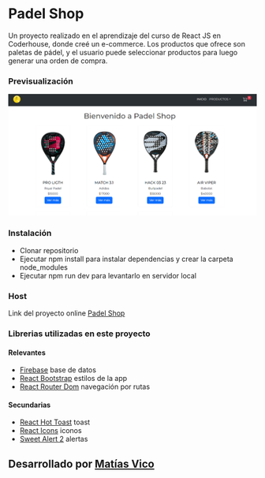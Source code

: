 # Padel Shop

Un proyecto realizado en el aprendizaje del curso de React JS en Coderhouse, donde creé un e-commerce. Los productos que ofrece son paletas de pádel, y el usuario puede seleccionar productos para luego generar una orden de compra.

### Previsualización

![image](/public/readme-img.png)

### Instalación

- Clonar repositorio
- Ejecutar npm install para instalar dependencias y crear la carpeta node_modules
- Ejecutar npm run dev para levantarlo en servidor local

### Host

Link del proyecto online [Padel Shop](https://padel-shop-three.vercel.app/)

### Librerias utilizadas en este proyecto

#### Relevantes

- [Firebase](https://firebase.google.com/) base de datos
- [React Bootstrap](https://react-bootstrap.netlify.app/) estilos de la app
- [React Router Dom](https://reactrouter.com/) navegación por rutas

#### Secundarias

- [React Hot Toast](https://react-hot-toast.com/) toast 
- [React Icons](https://react-icons.github.io/react-icons/) iconos 
- [Sweet Alert 2](https://sweetalert2.github.io/) alertas


## Desarrollado por [Matías Vico](https://github.com/matiasvico)
